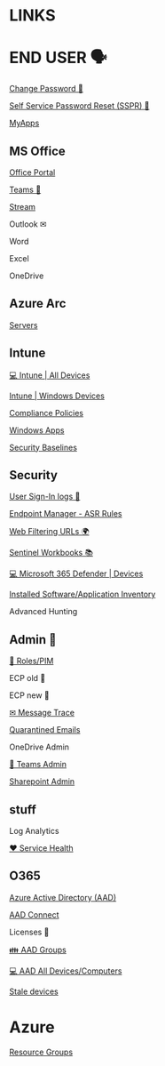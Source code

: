 # LINKS

# END USER 🗣

[Change Password 🔑](https://account.activedirectory.windowsazure.com/ChangePassword.aspx)

[Self Service Password Reset (SSPR) 🔑](https://passwordreset.microsoftonline.com)

[MyApps](https://myapps.microsoft.com/)

## MS Office

[Office Portal](https://www.office.com/?auth=2)

[Teams 💬](https://teams.microsoft.com/_#/conversations/)

[Stream](https://www.office.com/launch/stream?auth=2)

Outlook ✉

Word

Excel

OneDrive

## Azure Arc

[Servers](https://portal.azure.com/#view/Microsoft_Azure_HybridCompute/AzureArcCenterBlade/~/servers)


## Intune

[💻 Intune | All Devices](https://endpoint.microsoft.com/#view/Microsoft_Intune_DeviceSettings/DevicesMenu/~/mDMDevicesPreview)

[Intune | Windows Devices](https://endpoint.microsoft.com/#view/Microsoft_Intune_DeviceSettings/DevicesWindowsMenu/~/windowsDevices)

[Compliance Policies](https://endpoint.microsoft.com/#view/Microsoft_Intune_DeviceSettings/DevicesWindowsMenu/~/compliancePolicies)

[Windows Apps](https://endpoint.microsoft.com/#view/Microsoft_Intune_DeviceSettings/AppsWindowsMenu/~/windowsApps)

[Security Baselines](https://endpoint.microsoft.com/#view/Microsoft_Intune_Workflows/SecurityManagementMenu/~/securityBaselines)

## Security

[User Sign-In logs 👤](https://endpoint.microsoft.com/#view/Microsoft_AAD_UsersAndTenants/UserManagementMenuBlade/~/SignIns)

[Endpoint Manager - ASR Rules](https://endpoint.microsoft.com/#blade/Microsoft_Intune_Workflows/SecurityManagementMenu/asr)

[Web Filtering URLs 🌍](https://security.microsoft.com/webcontentfilteringcategoriesdetailspage?viewid=domains)

[Sentinel Workbooks 📚](https://portal.azure.com/#view/Microsoft_Azure_Security_Insights/MainMenuBlade/~/9/id/%2Fsubscriptions%2F30e05503-80db-46f8-887b-aa6207a9fb27%2Fresourcegroups%2Ftsec-siem-rg-auc%2Fproviders%2Fmicrosoft.securityinsightsarg%2Fsentinel%2Fauc-siem-loa)

[💻 Microsoft 365 Defender | Devices](https://security.microsoft.com/machines?tid=fd43fd6a-a54c-42be-bf74-e2aebb3a05fa)

[Installed Software/Application Inventory](https://security.microsoft.com/vulnerability-management-inventories/applications?tid=fd43fd6a-a54c-42be-bf74-e2aebb3a05fa)

Advanced Hunting

## Admin 🔞

[💎 Roles/PIM](https://portal.azure.com/#view/Microsoft_Azure_PIMCommon/ActivationMenuBlade/~/aadmigratedroles/provider/aadroles)

ECP old 📩

ECP new 📩

[✉ Message Trace](https://admin.exchange.microsoft.com/#/messagetrace)

[Quarantined Emails](https://security.microsoft.com/quarantine?viewid=Email&tid=fd43fd6a-a54c-42be-bf74-e2aebb3a05fa)

OneDrive Admin

[💬 Teams Admin](https://admin.teams.microsoft.com/dashboard)

[Sharepoint Admin](https://ffmaau-admin.sharepoint.com/_layouts/15/online/AdminHome.aspx#/home)

## stuff

Log Analytics 

[❤ Service Health](https://admin.microsoft.com/Adminportal/Home?source=applauncher#/servicehealth)

## O365

[Azure Active Directory (AAD)](https://aad.portal.azure.com/#blade/Microsoft_AAD_IAM/ActiveDirectoryMenuBlade)

[AAD Connect](https://aad.portal.azure.com/#view/Microsoft_AAD_IAM/DirectoriesADConnectBlade)

Licenses 📑

[👪 AAD Groups](https://aad.portal.azure.com/#view/Microsoft_AAD_IAM/GroupsManagementMenuBlade/~/AllGroups)

[💻 AAD All Devices/Computers](https://aad.portal.azure.com/#view/Microsoft_AAD_Devices/DevicesMenuBlade/~/Devices/menuId~/null)

[Stale devices](https://aad.portal.azure.com/#view/Microsoft_AAD_Devices/DevicesList.ReactView/initQuery~/%7B%22lastLogonStartTimeStamp%22%3A%221970-01-01T00%3A00%3A00.000Z%22%2C%22lastLogonEndTimeStamp%22%3A%222022-08-26T06%3A13%3A44.861Z%22%7D/mezzoEnabled~/true)


# Azure

[Resource Groups](https://portal.azure.com/#view/HubsExtension/BrowseResourceGroups)
